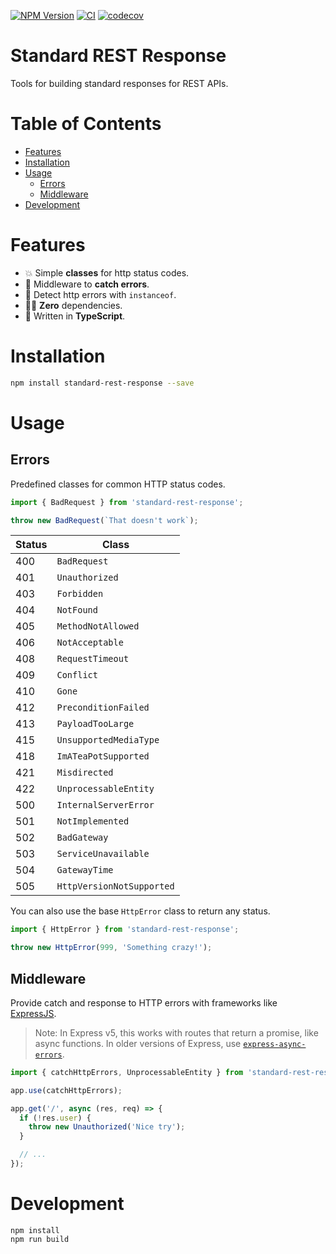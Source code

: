 [![NPM Version](https://badge.fury.io/js/standard-rest-response.svg)](https://badge.fury.io/js/standard-rest-response)
[![CI](https://github.com/justinlettau/standard-rest-response/workflows/CI/badge.svg)](https://github.com/justinlettau/standard-rest-response/actions)
[![codecov](https://codecov.io/gh/justinlettau/standard-rest-response/branch/master/graph/badge.svg)](https://codecov.io/gh/justinlettau/standard-rest-response)

# Standard REST Response

Tools for building standard responses for REST APIs.

# Table of Contents

- [Features](#features)
- [Installation](#installation)
- [Usage](#usage)
  - [Errors](#errors)
  - [Middleware](#middleware)
- [Development](#development)

# Features

- 💥 Simple **classes** for http status codes.
- 🚀 Middleware to **catch errors**.
- 🔎 Detect http errors with `instanceof`.
- 🏄‍♂️ **Zero** dependencies.
- 🎉 Written in **TypeScript**.

# Installation

```bash
npm install standard-rest-response --save
```

# Usage

## Errors

Predefined classes for common HTTP status codes.

```ts
import { BadRequest } from 'standard-rest-response';

throw new BadRequest(`That doesn't work`);
```

| Status | Class                     |
| ------ | ------------------------- |
| 400    | `BadRequest`              |
| 401    | `Unauthorized`            |
| 403    | `Forbidden`               |
| 404    | `NotFound`                |
| 405    | `MethodNotAllowed`        |
| 406    | `NotAcceptable`           |
| 408    | `RequestTimeout`          |
| 409    | `Conflict`                |
| 410    | `Gone`                    |
| 412    | `PreconditionFailed`      |
| 413    | `PayloadTooLarge`         |
| 415    | `UnsupportedMediaType`    |
| 418    | `ImATeaPotSupported`      |
| 421    | `Misdirected`             |
| 422    | `UnprocessableEntity`     |
| 500    | `InternalServerError`     |
| 501    | `NotImplemented`          |
| 502    | `BadGateway`              |
| 503    | `ServiceUnavailable`      |
| 504    | `GatewayTime`             |
| 505    | `HttpVersionNotSupported` |

You can also use the base `HttpError` class to return any status.

```ts
import { HttpError } from 'standard-rest-response';

throw new HttpError(999, 'Something crazy!');
```

## Middleware

Provide catch and response to HTTP errors with frameworks like [ExpressJS](https://expressjs.com).

> Note: In Express v5, this works with routes that return a promise, like async functions. In older
> versions of Express, use [`express-async-errors`](https://www.npmjs.com/package/express-async-errors).

```ts
import { catchHttpErrors, UnprocessableEntity } from 'standard-rest-response';

app.use(catchHttpErrors);

app.get('/', async (res, req) => {
  if (!res.user) {
    throw new Unauthorized('Nice try');
  }

  // ...
});
```

# Development

```
npm install
npm run build
```
